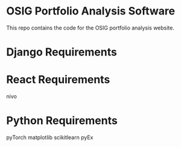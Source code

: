 # OSIG Portfolio Analysis Software
This repo contains the code for the OSIG portfolio analysis website.

# Django Requirements

# React Requirements
nivo 

# Python Requirements
pyTorch
matplotlib
scikitlearn
pyEx

